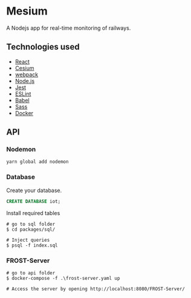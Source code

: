 # Mesium

A Nodejs app for real-time monitoring of railways.

## Technologies used

- [React](https://reactjs.org/)
- [Cesium](https://cesium.com/)
- [webpack](https://webpack.js.org/)
- [Node.js](https://nodejs.org/en/)
- [Jest](https://jestjs.io/)
- [ESLint](https://eslint.org/)
- [Babel](https://babeljs.io/)
- [Sass](https://sass-lang.com/)
- [Docker](https://www.docker.com/)

## API

### Nodemon

``` shell
yarn global add nodemon
```

### Database

Create your database.

``` sql
CREATE DATABASE iot;
```

Install required tables

``` shell
# go to sql folder
$ cd packages/sql/

# Inject queries
$ psql -f index.sql
```

### FROST-Server

``` shell
# go to api folder
$ docker-compose -f .\frost-server.yaml up

# Access the server by opening http://localhost:8080/FROST-Server/
```
